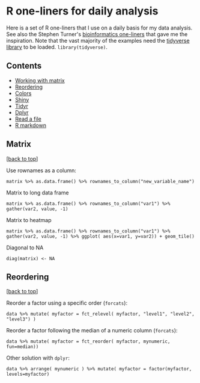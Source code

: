 # R one-liners for daily analysis

Here is a set of R one-liners that I use on a daily basis for my data analysis. See also the Stephen Turner's [bioinformatics one-liners](https://github.com/stephenturner/oneliners) that gave me the inspiration. Note that the vast majority of the examples need the [tidyverse library](https://www.tidyverse.org) to be loaded. `library(tidyverse)`.


## Contents

- [Working with matrix](#matrix)
- [Reordering](#reordering)
- [Colors](#colors)
- [Shiny](#shiny)
- [Tidyr](#tidyr)
- [Dplyr](#dplyr)
- [Read a file](#read)
- [R markdown](#rmd)




## Matrix
[[back to top](#matrix)]

Use rownames as a column:

    matrix %>% as.data.frame() %>% rownames_to_column("new_variable_name")

Matrix to long data frame

    matrix %>% as.data.frame() %>% rownames_to_column("var1") %>% gather(var2, value, -1)
    
Matrix to heatmap

    matrix %>% as.data.frame() %>% rownames_to_column("var1") %>% gather(var2, value, -1) %>% ggplot( aes(x=var1, y=var2)) + geom_tile()
    
Diagonal to NA

    diag(matrix) <- NA
    







## Reordering
[[back to top](#reordering)]

Reorder a factor using a specific order (`forcats`):

    data %>% mutate( myfactor = fct_relevel( myfactor, "level1", "level2", "level3") )
    
Reorder a factor following the median of a numeric column (`forcats`):

    data %>% mutate( myfactor = fct_reorder( myfactor, mynumeric, fun=median))

Other solution with `dplyr`:

    data %>% arrange( mynumeric ) %>% mutate( myfactor = factor(myfactor, levels=myfactor)







